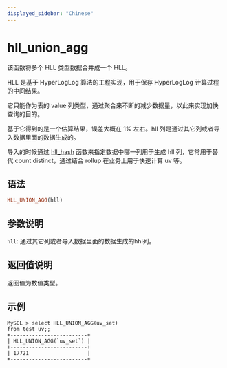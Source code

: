 ```yaml
---
displayed_sidebar: "Chinese"
---
```


# hll_union_agg



该函数将多个 HLL 类型数据合并成一个 HLL。

HLL 是基于 HyperLogLog 算法的工程实现，用于保存 HyperLogLog 计算过程的中间结果。

它只能作为表的 value 列类型，通过聚合来不断的减少数据量，以此来实现加快查询的目的。

基于它得到的是一个估算结果，误差大概在 1% 左右。hll 列是通过其它列或者导入数据里面的数据生成的。

导入的时候通过 [hll_hash](../scalar-functions/hll_hash.md) 函数来指定数据中哪一列用于生成 hll 列，它常用于替代 count distinct，通过结合 rollup 在业务上用于快速计算 uv 等。

## 语法

```Haskell
HLL_UNION_AGG(hll)
```

## 参数说明

`hll`: 通过其它列或者导入数据里面的数据生成的hhl列。

## 返回值说明

返回值为数值类型。

## 示例

```plain text
MySQL > select HLL_UNION_AGG(uv_set)
from test_uv;;
+-------------------------+
| HLL_UNION_AGG(`uv_set`) |
+-------------------------+
| 17721                   |
+-------------------------+
```
